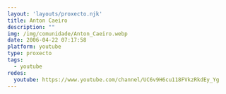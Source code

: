 ```yaml
---
layout: 'layouts/proxecto.njk'
title: Anton Caeiro
description: ""
img: /img/comunidade/Anton_Caeiro.webp
date: 2006-04-22 07:17:58
platform: youtube
type: proxecto
tags:
  - youtube
redes:
  youtube: https://www.youtube.com/channel/UC6v9H6cu118FVkzRkdEy_Yg
---
```

